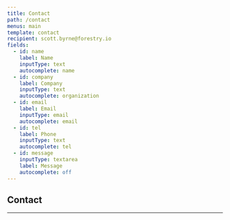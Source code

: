 ```yaml
---
title: Contact
path: /contact
menus: main
template: contact
recipient: scott.byrne@forestry.io
fields:
  - id: name
    label: Name
    inputType: text
    autocomplete: name
  - id: company
    label: Company
    inputType: text
    autocomplete: organization
  - id: email
    label: Email
    inputType: email
    autocomplete: email
  - id: tel
    label: Phone
    inputType: text
    autocomplete: tel
  - id: message
    inputType: textarea
    label: Message
    autocomplete: off
---
```


## Contact

---
